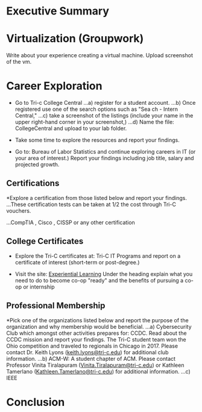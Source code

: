  # Executive Summary
 
 # Virtualization (Groupwork)
 
 Write about your experience creating a virtual machine. Upload screenshot of the vm.
 
 # Career Exploration
 
 * Go to Tri-c College Central 
 ...a) register for a student account. 
 ...b) Once registered use one of the search options such as "Sea ch - Intern Central," 
 ...c) take a screenshot of the listings (include your name in the upper right-hand corner in your screenshot,) 
 ...d) Name the file: CollegeCentral and upload to your lab folder. 
 
 * Take some time to explore the resources and report your findings. 
 
 * Go to: Bureau of Labor Statistics and continue exploring careers in IT (or your area of interest.)
  Report your findings including job title, salary and projected growth.

## Certifications
*Explore a certification from those listed below and report your findings. 
...These certification tests can be taken at 1/2 the cost through Tri-C vouchers. 

...CompTIA , Cisco , CISSP or any other certification

## College Certificates
* Explore the Tri-C certificates at: Tri-C IT Programs and report on a certificate of interest (short-term or post-degree.) 

* Visit the site: [Experiential Learning](https://www.tri-c.edu/career-services/student-career-services/experiential-learning/index.html) 
Under the heading explain what you need to do to become co-op "ready" and the benefits of pursuing a co-op or internship

## Professional Membership
*Pick one of the organizations listed below and report the purpose of the organization and why membership would be beneficial. 
...a) Cybersecurity Club which amongst other activities prepares for: CCDC.  Read about the CCDC mission and report your findings.  The Tri-C student team won the Ohio competition and traveled to regionals in Chicago in 2017.  Please contact Dr. Keith Lyons (keith.lyons@tri-c.edu) for additional club information. 
...b) ACM-W: A student chapter of ACM. Please contact Professor Vinita Tiralapuram (Vinita.Tiralapuram@tri-c.edu) or Kathleen Tamerlano (Kathleen.Tamerlano@tri-c.edu) for additional information. 
...c) IEEE   

# Conclusion
